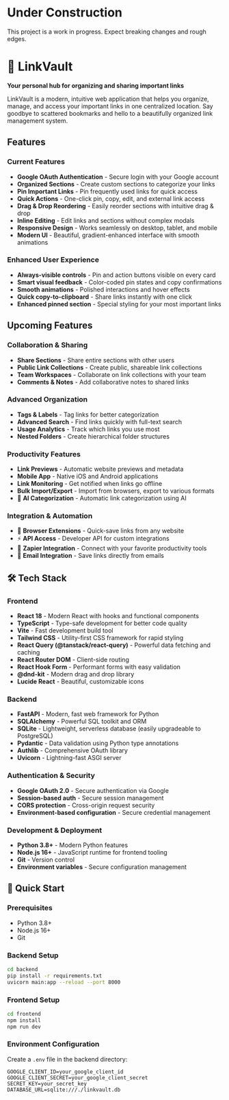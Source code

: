 # Under Construction
This project is a work in progress. Expect breaking changes and rough edges.

# 🔗 LinkVault

**Your personal hub for organizing and sharing important links**

LinkVault is a modern, intuitive web application that helps you organize, manage, and access your important links in one centralized location. Say goodbye to scattered bookmarks and hello to a beautifully organized link management system.

## Features

### Current Features
- **Google OAuth Authentication** - Secure login with your Google account
- **Organized Sections** - Create custom sections to categorize your links
- **Pin Important Links** - Pin frequently used links for quick access
- **Quick Actions** - One-click pin, copy, edit, and external link access
- **Drag & Drop Reordering** - Easily reorder sections with intuitive drag & drop
- **Inline Editing** - Edit links and sections without complex modals
- **Responsive Design** - Works seamlessly on desktop, tablet, and mobile
- **Modern UI** - Beautiful, gradient-enhanced interface with smooth animations

### Enhanced User Experience
- **Always-visible controls** - Pin and action buttons visible on every card
- **Smart visual feedback** - Color-coded pin states and copy confirmations
- **Smooth animations** - Polished interactions and hover effects
- **Quick copy-to-clipboard** - Share links instantly with one click
- **Enhanced pinned section** - Special styling for your most important links

## Upcoming Features

### Collaboration & Sharing
- **Share Sections** - Share entire sections with other users
- **Public Link Collections** - Create public, shareable link collections
- **Team Workspaces** - Collaborate on link collections with your team
- **Comments & Notes** - Add collaborative notes to shared links

### Advanced Organization
- **Tags & Labels** - Tag links for better categorization
- **Advanced Search** - Find links quickly with full-text search
- **Usage Analytics** - Track which links you use most
- **Nested Folders** - Create hierarchical folder structures

### Productivity Features
- **Link Previews** - Automatic website previews and metadata
- **Mobile App** - Native iOS and Android applications
- **Link Monitoring** - Get notified when links go offline
- **Bulk Import/Export** - Import from browsers, export to various formats
- 🤖 **AI Categorization** - Automatic link categorization using AI

### Integration & Automation
- 🔌 **Browser Extensions** - Quick-save links from any website
- ⚡ **API Access** - Developer API for custom integrations
- 🔄 **Zapier Integration** - Connect with your favorite productivity tools
- 📧 **Email Integration** - Save links directly from emails

## 🛠️ Tech Stack

### Frontend
- **React 18** - Modern React with hooks and functional components
- **TypeScript** - Type-safe development for better code quality
- **Vite** - Fast development build tool
- **Tailwind CSS** - Utility-first CSS framework for rapid styling
- **React Query (@tanstack/react-query)** - Powerful data fetching and caching
- **React Router DOM** - Client-side routing
- **React Hook Form** - Performant forms with easy validation
- **@dnd-kit** - Modern drag and drop library
- **Lucide React** - Beautiful, customizable icons

### Backend
- **FastAPI** - Modern, fast web framework for Python
- **SQLAlchemy** - Powerful SQL toolkit and ORM
- **SQLite** - Lightweight, serverless database (easily upgradeable to PostgreSQL)
- **Pydantic** - Data validation using Python type annotations
- **Authlib** - Comprehensive OAuth library
- **Uvicorn** - Lightning-fast ASGI server

### Authentication & Security
- **Google OAuth 2.0** - Secure authentication via Google
- **Session-based auth** - Secure session management
- **CORS protection** - Cross-origin request security
- **Environment-based configuration** - Secure credential management

### Development & Deployment
- **Python 3.8+** - Modern Python features
- **Node.js 16+** - JavaScript runtime for frontend tooling
- **Git** - Version control
- **Environment variables** - Secure configuration management

## 🚀 Quick Start

### Prerequisites
- Python 3.8+
- Node.js 16+
- Git

### Backend Setup
```bash
cd backend
pip install -r requirements.txt
uvicorn main:app --reload --port 8000
```

### Frontend Setup
```bash
cd frontend
npm install
npm run dev
```

### Environment Configuration
Create a `.env` file in the backend directory:
```env
GOOGLE_CLIENT_ID=your_google_client_id
GOOGLE_CLIENT_SECRET=your_google_client_secret
SECRET_KEY=your_secret_key
DATABASE_URL=sqlite:///./linkvault.db
```

